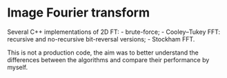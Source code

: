 # Image Fourier transform

Several  C++ implementations of 2D FT:
    - brute-force;
    - Cooley–Tukey FFT: recursive and no-recursive bit-reversal versions;
    - Stockham FFT.
    
This is not a production code, the aim was to better understand the differences between the algorithms and compare their performance by myself.